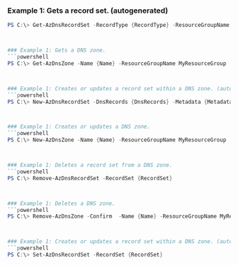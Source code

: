 
### Example 1: Gets a record set. (autogenerated)
```powershell
PS C:\> Get-AzDnsRecordSet -RecordType {RecordType} -ResourceGroupName MyResourceGroup -ZoneName {ZoneName}



### Example 1: Gets a DNS zone.
```powershell
PS C:\> Get-AzDnsZone -Name {Name} -ResourceGroupName MyResourceGroup



### Example 1: Creates or updates a record set within a DNS zone. (autogenerated)
```powershell
PS C:\> New-AzDnsRecordSet -DnsRecords {DnsRecords} -Metadata {Metadata} -Name {Name} -RecordType {RecordType} -Ttl {Ttl} -Zone {Zone}



### Example 1: Creates or updates a DNS zone.
```powershell
PS C:\> New-AzDnsZone -Name {Name} -ResourceGroupName MyResourceGroup



### Example 1: Deletes a record set from a DNS zone.
```powershell
PS C:\> Remove-AzDnsRecordSet -RecordSet {RecordSet}



### Example 1: Deletes a DNS zone.
```powershell
PS C:\> Remove-AzDnsZone -Confirm  -Name {Name} -ResourceGroupName MyResourceGroup



### Example 1: Creates or updates a record set within a DNS zone. (autogenerated)
```powershell
PS C:\> Set-AzDnsRecordSet -RecordSet {RecordSet}


